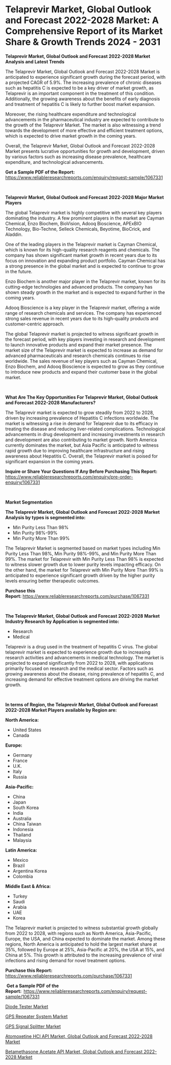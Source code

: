 <p><h1>Telaprevir Market, Global Outlook and Forecast 2022-2028 Market: A Comprehensive Report of its Market Share & Growth Trends 2024 - 2031</h1></p><p><strong>Telaprevir Market, Global Outlook and Forecast 2022-2028 Market Analysis and Latest Trends</strong></p>
<p><p>The Telaprevir Market, Global Outlook and Forecast 2022-2028 Market is anticipated to experience significant growth during the forecast period, with a projected CAGR of 5.9%. The increasing prevalence of chronic diseases such as hepatitis C is expected to be a key driver of market growth, as Telaprevir is an important component in the treatment of this condition. Additionally, the growing awareness about the benefits of early diagnosis and treatment of hepatitis C is likely to further boost market expansion.</p><p>Moreover, the rising healthcare expenditure and technological advancements in the pharmaceutical industry are expected to contribute to the growth of the Telaprevir Market. The market is also witnessing a trend towards the development of more effective and efficient treatment options, which is expected to drive market growth in the coming years.</p><p>Overall, the Telaprevir Market, Global Outlook and Forecast 2022-2028 Market presents lucrative opportunities for growth and development, driven by various factors such as increasing disease prevalence, healthcare expenditure, and technological advancements.</p></p>
<p><strong>Get a Sample PDF of the Report:&nbsp;</strong> <a href="https://www.reliableresearchreports.com/enquiry/request-sample/1067331">https://www.reliableresearchreports.com/enquiry/request-sample/1067331</a></p>
<p>&nbsp;</p>
<p><strong>Telaprevir Market, Global Outlook and Forecast 2022-2028 Major Market Players</strong></p>
<p><p>The global Telaprevir market is highly competitive with several key players dominating the industry. A few prominent players in the market are Cayman Chemical, Enzo Biochem, BioVision, Adooq Bioscience, APExBIO Technology, Bio-Techne, Selleck Chemicals, Beyotime, BioCrick, and Aladdin.</p><p>One of the leading players in the Telaprevir market is Cayman Chemical, which is known for its high-quality research reagents and chemicals. The company has shown significant market growth in recent years due to its focus on innovation and expanding product portfolio. Cayman Chemical has a strong presence in the global market and is expected to continue to grow in the future.</p><p>Enzo Biochem is another major player in the Telaprevir market, known for its cutting-edge technologies and advanced products. The company has shown steady growth in the market and is expected to expand further in the coming years.</p><p>Adooq Bioscience is a key player in the Telaprevir market, offering a wide range of research chemicals and services. The company has experienced strong sales revenue in recent years due to its high-quality products and customer-centric approach.</p><p>The global Telaprevir market is projected to witness significant growth in the forecast period, with key players investing in research and development to launch innovative products and expand their market presence. The market size of the Telaprevir market is expected to increase as demand for advanced pharmaceuticals and research chemicals continues to rise worldwide. The sales revenue of key players such as Cayman Chemical, Enzo Biochem, and Adooq Bioscience is expected to grow as they continue to introduce new products and expand their customer base in the global market.</p></p>
<p>&nbsp;</p>
<p><strong>What Are The Key Opportunities For Telaprevir Market, Global Outlook and Forecast 2022-2028 Manufacturers?</strong></p>
<p><p>The Telaprevir market is expected to grow steadily from 2022 to 2028, driven by increasing prevalence of Hepatitis C infections worldwide. The market is witnessing a rise in demand for Telaprevir due to its efficacy in treating the disease and reducing liver-related complications. Technological advancements in drug development and increasing investments in research and development are also contributing to market growth. North America currently dominates the market, but Asia Pacific is anticipated to witness rapid growth due to improving healthcare infrastructure and rising awareness about Hepatitis C. Overall, the Telaprevir market is poised for significant expansion in the coming years.</p></p>
<p><strong>Inquire or Share Your Questions If Any Before Purchasing This Report:</strong> <a href="https://www.reliableresearchreports.com/enquiry/pre-order-enquiry/1067331">https://www.reliableresearchreports.com/enquiry/pre-order-enquiry/1067331</a></p>
<p>&nbsp;</p>
<p><strong>Market Segmentation</strong></p>
<p><strong>The Telaprevir Market, Global Outlook and Forecast 2022-2028 Market Analysis by types is segmented into:</strong></p>
<p><ul><li>Min Purity Less Than 98%</li><li>Min Purity 98%-99%</li><li>Min Purity More Than 99%</li></ul></p>
<p><p>The Telaprevir Market is segmented based on market types including Min Purity Less Than 98%, Min Purity 98%-99%, and Min Purity More Than 99%. The market for Telaprevir with Min Purity Less Than 98% is expected to witness slower growth due to lower purity levels impacting efficacy. On the other hand, the market for Telaprevir with Min Purity More Than 99% is anticipated to experience significant growth driven by the higher purity levels ensuring better therapeutic outcomes.</p></p>
<p><strong>Purchase this Report:&nbsp;</strong><a href="https://www.reliableresearchreports.com/purchase/1067331">https://www.reliableresearchreports.com/purchase/1067331</a></p>
<p>&nbsp;</p>
<p><strong>The Telaprevir Market, Global Outlook and Forecast 2022-2028 Market Industry Research by Application is segmented into:</strong></p>
<p><ul><li>Research</li><li>Medical</li></ul></p>
<p><p>Telaprevir is a drug used in the treatment of hepatitis C virus. The global telaprevir market is expected to experience growth due to increasing research activities and advancements in medical technology. The market is projected to expand significantly from 2022 to 2028, with applications primarily focused on research and the medical sector. Factors such as growing awareness about the disease, rising prevalence of hepatitis C, and increasing demand for effective treatment options are driving the market growth.</p></p>
<p>&nbsp;</p>
<p><strong>In terms of Region, the Telaprevir Market, Global Outlook and Forecast 2022-2028 Market Players available by Region are:</strong></p>
<p>
    <p> <strong> North America: </strong>
        <ul>
            <li>United States</li>
            <li>Canada</li>
        </ul>
        </p> 
    <p> <strong> Europe: </strong>
        <ul>
            <li>Germany</li>
            <li>France</li>
            <li>U.K.</li>
            <li>Italy</li>
            <li>Russia</li>
        </ul>
        </p> 
    <p> <strong> Asia-Pacific: </strong>
        <ul>
            <li>China</li>
            <li>Japan</li>
            <li>South Korea</li>
            <li>India</li>
            <li>Australia</li>
            <li>China Taiwan</li>
            <li>Indonesia</li>
            <li>Thailand</li>
            <li>Malaysia</li>
        </ul>
        </p> 
    <p> <strong> Latin America: </strong>
        <ul>
            <li>Mexico</li>
            <li>Brazil</li>
            <li>Argentina Korea</li>
            <li>Colombia</li>
        </ul>
        </p> 
    <p> <strong> Middle East & Africa: </strong>
        <ul>
            <li>Turkey</li>
            <li>Saudi</li>
            <li>Arabia</li>
            <li>UAE</li>
            <li>Korea</li>
        </ul>
    </p>
    </p>
<p><p>The Telaprevir market is projected to witness substantial growth globally from 2022 to 2028, with regions such as North America, Asia-Pacific, Europe, the USA, and China expected to dominate the market. Among these regions, North America is anticipated to hold the largest market share at 35%, followed by Europe at 25%, Asia-Pacific at 20%, the USA at 15%, and China at 5%. This growth is attributed to the increasing prevalence of viral infections and rising demand for novel treatment options.</p></p>
<p><strong>Purchase this Report: </strong><a href="https://www.reliableresearchreports.com/purchase/1067331">https://www.reliableresearchreports.com/purchase/1067331</a></p>
<p>&nbsp;<strong>Get a Sample PDF of the Report:&nbsp;&nbsp;</strong><a href="https://www.reliableresearchreports.com/enquiry/request-sample/1067331">https://www.reliableresearchreports.com/enquiry/request-sample/1067331</a></p>
<p><strong></strong></p>
<p><p><a href="https://medium.com/@oralhayes/decoding-diode-tester-market-metrics-market-share-trends-and-growth-patterns-718ad54107da">Diode Tester Market</a></p><p><a href="https://medium.com/@oralhayes/gps-repeater-system-market-size-and-market-trends-complete-industry-overview-2024-to-2031-25c27cbbc3ad">GPS Repeater System Market</a></p><p><a href="https://medium.com/@oralhayes/decoding-gps-signal-splitter-market-metrics-market-share-trends-and-growth-patterns-90482c2b30ad">GPS Signal Splitter Market</a></p><p><a href="https://github.com/gdfhhhj/Market-Research-Report-List-3/blob/main/atomoxetine-hcl-api-market-global-outlook-and-forecast-2022-2028-market.md">Atomoxetine HCl API Market, Global Outlook and Forecast 2022-2028 Market</a></p><p><a href="https://github.com/julyju69/Market-Research-Report-List-1/blob/main/betamethasone-acetate-api-market-global-outlook-and-forecast-2022-2028-market.md">Betamethasone Acetate API Market, Global Outlook and Forecast 2022-2028 Market</a></p></p>